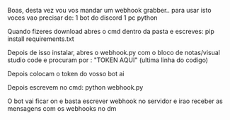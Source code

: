Boas, desta vez vou vos mandar um webhook grabber.. para usar isto voces vao precisar de:
1 bot do discord
1 pc
python


Quando fizeres download abres o cmd dentro da pasta e escreves: pip install requirements.txt


Depois de isso instalar, abres o webhook.py com o bloco de notas/visual studio code e procuram por : "TOKEN AQUI"
                                                                                                      (ultima linha do codigo)

Depois colocam o token do vosso bot ai

Depois escrevem no cmd: python webhook.py

O bot vai ficar on e basta escrever webhook no servidor e irao receber as mensagens com os webhooks no dm
